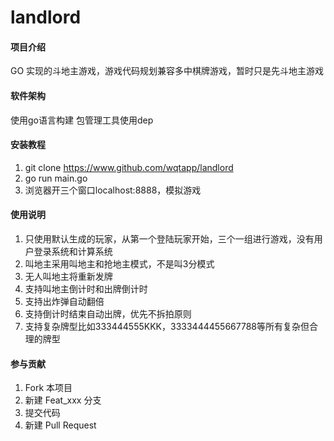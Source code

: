 # landlord

#### 项目介绍
GO 实现的斗地主游戏，游戏代码规划兼容多中棋牌游戏，暂时只是先斗地主游戏

#### 软件架构
使用go语言构建
包管理工具使用dep


#### 安装教程

1. git clone https://www.github.com/wqtapp/landlord
2. go run main.go
3. 浏览器开三个窗口localhost:8888，模拟游戏

#### 使用说明

1. 只使用默认生成的玩家，从第一个登陆玩家开始，三个一组进行游戏，没有用户登录系统和计算系统
2. 叫地主采用叫地主和抢地主模式，不是叫3分模式
3. 无人叫地主将重新发牌
4. 支持叫地主倒计时和出牌倒计时
5. 支持出炸弹自动翻倍
6. 支持倒计时结束自动出牌，优先不拆拍原则
7. 支持复杂牌型比如333444555KKK，3333444455667788等所有复杂但合理的牌型

#### 参与贡献

1. Fork 本项目
2. 新建 Feat_xxx 分支
3. 提交代码
4. 新建 Pull Request
